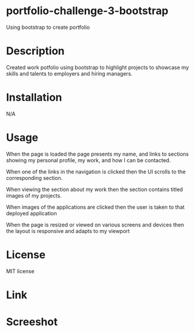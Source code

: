 # portfolio-challenge-3-bootstrap
Using bootstrap to create portfolio

# Description 
Created work potfolio using bootstrap to highlight projects to showcase my skills and talents to employers and hiring managers.

# Installation
N/A

# Usage
When the page is loaded the page presents my name, and links to sections showing my personal profile, my work, and how I can be contacted.

When one of the links in the navigation is clicked then the UI scrolls to the corresponding section.

When viewing the section about my work then the section contains titled images of my projects.

When images of the applications are clicked then the user is taken to that deployed application

When the page is resized or viewed on various screens and devices then the layout is responsive and adapts to my viewport

# License
MIT license

# Link


# Screeshot 
